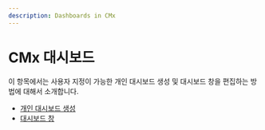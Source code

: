 ```yaml
---
description: Dashboards in CMx
---
```


# CMx 대시보드

이 항목에서는 사용자 지정이 가능한 개인 대시보드 생성 및 대시보드 창을 편집하는 방법에 대해서 소개합니다.

* [개인 대시보드 생성](undefined.md)
* [대시보드 창](undefined-1.md)
